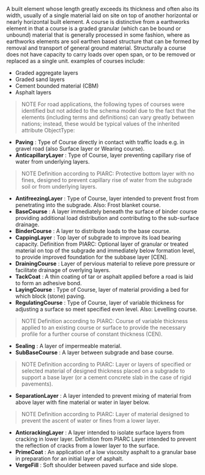 A built element whose length greatly exceeds its thickness and often also its width, usually of a single material laid on site on top of another horizontal or nearly horizontal built element. A course is distinctive from a earthworks element in that a course is a graded granular (which can be bound or unbound) material that is generally processed in some fashion, where as earthworks elements are soil earthen based structure that can be formed by removal and transport of general ground material.
Structurally a course does not have capacity to carry loads over open span, or to be removed or replaced as a single unit. examples of courses include:
* Graded aggregate layers
* Graded sand layers
* Cement bounded material (CBM)
* Asphalt layers

>NOTE For road applications, the following types of courses were identified but not added to the schema model due to the fact that the elements (including terms and definitions) can vary greatly between nations; instead, these would be typical values of the inherited attribute ObjectType:

- **Paving** : Type of Course directly in contact with traffic loads e.g. in gravel road (also Surface layer or Wearing course).
- **AnticapillaryLayer** : Type of Course, layer preventing capillary rise of water from underlying layers. 
>NOTE Definition according to PIARC: Protective bottom layer with no fines, designed to prevent capillary rise of water from the subgrade soil or from underlying layers.
- **AntifreezingLayer** : Type of Course, layer intended to prevent frost from penetrating into the subgrade. Also: Frost blanket course.
- **BaseCourse** : A layer immediately beneath the surface of binder course providing additional load distribution and contributing to the sub-surface drainage.
- **BinderCourse** : A layer to distribute loads to the base course.
- **CappingLayer** : Top layer of subgrade to improve its load bearing capacity. Definition from PIARC: Optional layer of granular or treated material on top of the subgrade and immediately below formation level, to provide improved foundation for the subbase layer [CEN].
- **DrainingCourse** : Layer of pervious material to relieve pore pressure or facilitate drainage of overlying layers.
- **TackCoat** : A thin coating of tar or asphalt applied before a road is laid to form an adhesive bond.
- **LayingCourse** : Type of Course, layer of material providing a bed for which block (stone) paving.
- **RegulatingCourse** : Type of Course, layer of variable thickness for adjusting a surface so meet specified even level. Also: Levelling course. 
>NOTE Definition according to PIARC: Course of variable thickness applied to an existing course or surface to provide the necessary profile for a further course of constant thickness (CEN).
- **Sealing** : A layer of impermeable material.
- **SubBaseCourse** : A layer between subgrade and base course.
>NOTE Definition according to PIARC: Layer or layers of specified or selected material of designed thickness placed on a subgrade to support a base layer (or a cement concrete slab in the case of rigid pavements).
- **SeparationLayer** : A layer intended to prevent mixing of material from above layer with fine material or water in layer below.
>NOTE Definition according to PIARC: Layer of material designed to prevent the ascent of water or fines from a lower layer.
- **AnticrackingLayer** : A layer intended to isolate surface layers from cracking in lower layer. Definition from PIARC Layer intended to prevent the reflection of cracks from a lower layer to the surface.
- **PrimeCoat** : An application of a low viscosity asphalt to a granular base in preparation for an initial layer of asphalt.
- **VergeFill** : Soft shoulder between paved surface and side slope.
